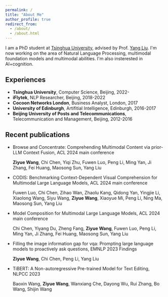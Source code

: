 ```yaml
---
permalink: /
title: "About Me"
author_profile: true
redirect_from: 
  - /about/
  - /about.html
---
```


I am a PhD student at [Tsinghua University](https://www.tsinghua.edu.cn/en/), advised by Prof. [Yang Liu](https://nlp.csai.tsinghua.edu.cn/~ly/). 
I'm now working on the area of Natural Language Processing, multimodal foundation models and multimodal abilities. I'm also insterested in AI+cognition.

## Experiences
- **Tsinghua University**, Computer Science, Beijing, 2022-
- **iFlytek**, NLP Researcher, Beijing, 2018-2022
- **Cocoon Networks London**, Business Analyst, London, 2017 
- **University of Edinburgh**, Artifitial Intelligence, Edinburgh, 2016-2017
- **Beijing University of Posts and Telecommunications**, Telecommunication and Management, Beijing, 2012-2016

## Recent publications
- Browse and Concentrate: Comprehending Multimodal Content via prior-LLM Context Fusion, ACL 2024 main conference

  **Ziyue Wang**, Chi Chen, Yiqi Zhu, Fuwen Luo, Peng Li, Ming Yan, Ji Zhang, Fei Huang, Maosong Sun, Yang Liu

- CODIS: Benchmarking Context-Dependent Visual Comprehension for Multimodal Large Language Models, ACL 2024 main conference

  Fuwen Luo, Chi Chen, Zihao Wan, Zhaolu Kang, Qidong Yan, Yingjie Li, Xiaolong Wang, Siyu Wang, **Ziyue Wang**, Xiaoyue Mi, Peng Li, Ning Ma, Maosong Sun, Yang Liu
      
- Model Composition for Multimodal Large Language Models, ACL 2024 main conference

  Chi Chen, Yiyang Du, Zheng Fang, **Ziyue Wang**, Fuwen Luo, Peng Li, Ming Yan, Ji Zhang, Fei Huang, Maosong Sun, Yang Liu

- Filling the image information gap for vqa: Prompting large language models to proactively ask questions, EMNLP 2023 Findings

  **Ziyue Wang**, Chi Chen, Peng Li, Yang Liu

- TiBERT: A Non-autoregressive Pre-trained Model for Text Editing, NLPCC 2023

  Baoxin Wang, **Ziyue Wang**, Wanxiang Che, Dayong Wu, Rui Zhang, Bo Wang, Shijin Wang
